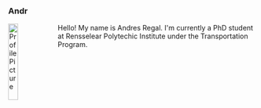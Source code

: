 ### Andr

<img 
src="https://media-exp1.licdn.com/dms/image/C4E03AQElh-ITTP7PmA/profile-displayphoto-shrink_800_800/0/1611160098742?e=1660176000&v=beta&t=KVZUysNwg7cSsFHIFmXRPcrJtGea0DOTvjG-prWUM6I"
alt="Profile Picture"
style="float: left; width: 20%"/>

Hello! My name is Andres Regal. I'm currently a PhD student at Rensselear Polytechic Institute under the Transportation Program.

<br/>
<br/>
<br/>
